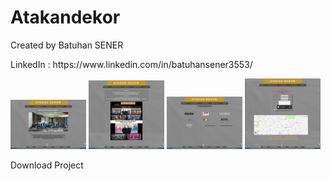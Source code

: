 # Atakandekor
<p>Created by Batuhan SENER </p>
<p>LinkedIn : https://www.linkedin.com/in/batuhansener3553/</p>
<div >
<img src="https://github.com/canonka/Atakan-Dekor/blob/master/img/Anasayfa.jpg" width="24%">
<img src="https://github.com/canonka/Atakan-Dekor/blob/master/img/Hakkimizda.jpg" width="24%">
<img src="https://github.com/canonka/Atakan-Dekor/blob/master/img/Referanslarimiz.jpg" width="24%">
<img src="https://github.com/canonka/Atakan-Dekor/blob/master/img/iletisim.jpg" width="24%">
 </div>
<p style"Bold"><a href"https://github.com/canonka/Atakan-Dekor/archive/master.zip">Download Project<a></p>

